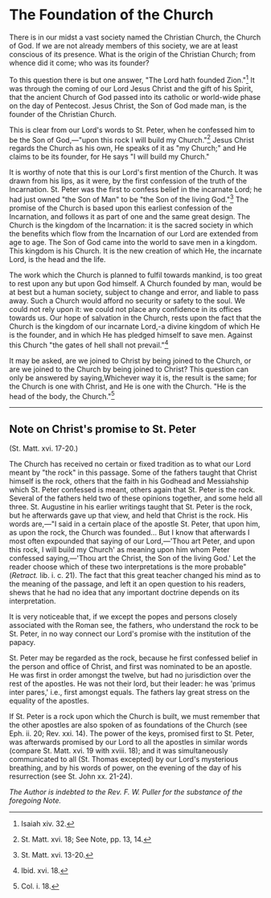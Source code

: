 # The Foundation of the Church

There is in our midst a vast society named the Christian Church, the Church of God. If we are not already members of this society, we are at least conscious of its presence. What is the origin of the Christian Church; from whence did it come; who was its founder?

To this question there is but one answer, "The Lord hath founded Zion."[^1] It was through the coming of our Lord Jesus Christ and the gift of his Spirit, that the ancient Church of God passed into its catholic or world-wide phase on the day of Pentecost. Jesus Christ, the Son of God made man, is the founder of the Christian Church.

This is clear from our Lord's words to St. Peter, when he confessed him to be the Son of God,—"upon this rock I will build my Church."[^2] Jesus Christ regards the Church as his own, He speaks of it as "my Church;" and He claims to be its founder, for He says "I will build my Church."

It is worthy of note that this is our Lord's first mention of the Church. It was drawn from his lips, as it were, by the first confession of the truth of the Incarnation. St. Peter was the first to confess belief in the incarnate Lord; he had just owned "the Son of Man" to be "the Son of the living God."[^3] The promise of the Church is based upon this earliest confession of the Incarnation, and follows it as part of one and the same great design. The Church is the kingdom of the Incarnation: it is the sacred society in which the benefits which flow from the Incarnation of our Lord are extended from age to age. The Son of God came into the world to save men in a kingdom. This kingdom is his Church. It is the new creation of which He, the incarnate Lord, is the head and the life.

The work which the Church is planned to fulfil towards mankind, is too great to rest upon any but upon God himself. A Church founded by man, would be at best but a human society, subject to change and error, and liable to pass away. Such a Church would afford no security or safety to the soul. We could not rely upon it: we could not place any confidence in its offices towards us. Our hope of salvation in the Church, rests upon the fact that the Church is the kingdom of our incarnate Lord,-a divine kingdom of which He is the founder, and in which He has pledged himself to save men. Against this Church "the gates of hell shall not prevail."[^4]

It may be asked, are we joined to Christ by being joined to the Church, or are we joined to the Church by being joined to Christ? This question can only be answered by saying,Whichever way it is, the result is the same; for the Church is one with Christ, and He is one with the Church. "He is the head of the body, the Church."[^5]

---

## Note on Christ's promise to St. Peter

(St. Matt. xvi. 17-20.)

The Church has received no certain or fixed tradition as to what our Lord meant by "the rock" in this passage. Some of the fathers taught that Christ himself is the rock, others that the faith in his Godhead and Messiahship which St. Peter confessed is meant, others again that St. Peter is the rock. Several of the fathers held two of these opinions together, and some held all three. St. Augustine in his earlier writings taught that St. Peter is the rock, but he afterwards gave up that view, and held that Christ is the rock. His words are,—"I said in a certain place of the apostle St. Peter, that upon him, as upon the rock, the Church was founded... But I know that afterwards I most often expounded that saying of our Lord,—'Thou art Peter, and upon this rock, I will build my Church' as meaning upon him whom Peter confessed saying,—'Thou art the Christ, the Son of the living God.' Let the reader choose which of these two interpretations is the more probable" (*Retract.* lib. i. c. 21). The fact that this great teacher changed his mind as to the meaning of the passage, and left it an open question to his readers, shews that he had no idea that any important doctrine depends on its interpretation.

It is very noticeable that, if we except the popes and persons closely associated with the Roman see, the fathers, who understand the rock to be St. Peter, in no way connect our Lord's promise with the institution of the papacy.

St. Peter may be regarded as the rock, because he first confessed belief in the person and office of Christ, and first was nominated to be an apostle. He was first in order amongst the twelve, but had no jurisdiction over the rest of the apostles. He was not their lord, but their leader: he was 'primus inter pares,' i.e., first amongst equals. The fathers lay great stress on the equality of the apostles.

If St. Peter is a rock upon which the Church is built, we must remember that the other apostles are also spoken of as foundations of the Church (see Eph. ii. 20;  Rev. xxi. 14). The power of the keys, promised first to St. Peter, was afterwards promised by our Lord to all the apostles in similar words (compare St. Matt. xvi. 19 with xviii. 18); and it was simultaneously communicated to all (St. Thomas excepted) by our Lord's mysterious breathing, and by his words of power, on the evening of the day of his resurrection (see St. John xx. 21-24).

*The Author is indebted to the Rev. F. W. Puller for the substance of the foregoing Note.*

[^1]: Isaiah xiv. 32.
[^2]: St. Matt. xvi. 18; See Note, pp. 13, 14.
[^3]: St. Matt. xvi. 13-20.
[^4]: Ibid. xvi. 18.
[^5]: Col. i. 18.
